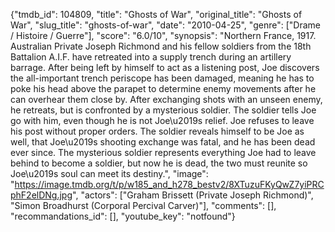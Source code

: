 {"tmdb_id": 104809, "title": "Ghosts of War", "original_title": "Ghosts of War", "slug_title": "ghosts-of-war", "date": "2010-04-25", "genre": ["Drame / Histoire / Guerre"], "score": "6.0/10", "synopsis": "Northern France, 1917. Australian Private Joseph Richmond and his fellow soldiers from the 18th Battalion A.I.F. have retreated into a supply trench during an artillery barrage. After being left by himself to act as a listening post, Joe discovers the all-important trench periscope has been damaged, meaning he has to poke his head above the parapet to determine enemy movements after he can overhear them close by. After exchanging shots with an unseen enemy, he retreats, but is confronted by a mysterious soldier. The soldier tells Joe go with him, even though he is not Joe\u2019s relief. Joe refuses to leave his post without proper orders. The soldier reveals himself to be Joe as well, that Joe\u2019s shooting exchange was fatal, and he has been dead ever since. The mysterious soldier represents everything Joe had to leave behind to become a soldier, but now he is dead, the two must reunite so Joe\u2019s soul can meet its destiny.", "image": "https://image.tmdb.org/t/p/w185_and_h278_bestv2/8XTuzuFKyQwZ7yiPRCphF2elDNg.jpg", "actors": ["Graham Brissett (Private Joseph Richmond)", "Simon Broadhurst (Corporal Percival Carver)"], "comments": [], "recommandations_id": [], "youtube_key": "notfound"}